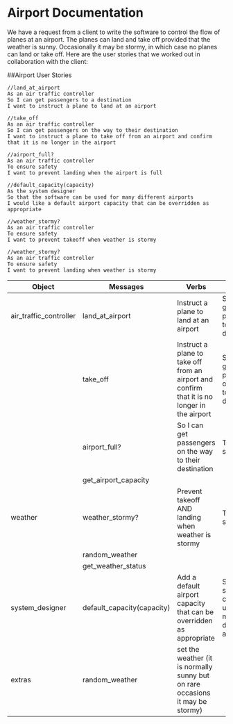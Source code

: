 # Airport Documentation

We have a request from a client to write the software to control the flow of planes at an airport. The planes can land and take off provided that the weather is sunny. Occasionally it may be stormy, in which case no planes can land or take off. Here are the user stories that we worked out in collaboration with the client:

##Airport User Stories

```
//land_at_airport
As an air traffic controller 
So I can get passengers to a destination
I want to instruct a plane to land at an airport

//take_off
As an air traffic controller 
So I can get passengers on the way to their destination
I want to instruct a plane to take off from an airport and confirm that it is no longer in the airport

//airport_full?
As an air traffic controller 
To ensure safety
I want to prevent landing when the airport is full

//default_capacity(capacity)
As the system designer 
So that the software can be used for many different airports
I would like a default airport capacity that can be overridden as appropriate

//weather_stormy?
As an air traffic controller 
To ensure safety
I want to prevent takeoff when weather is stormy

//weather_stormy?
As an air traffic controller
To ensure safety
I want to prevent landing when weather is stormy
```

| Object | Messages | Verbs | Purpose
| --- | --- | --- | --- |
| air_traffic_controller | land_at_airport | Instruct a plane to land at an airport | So I can get passengers to a destination
| | take_off | Instruct a plane to take off from an airport and confirm that it is no longer in the airport | So I can get passengers on the way to their destination
| | airport_full? | So I can get passengers on the way to their destination | To ensure safety
| | get_airport_capacity | | 
| weather | weather_stormy? | Prevent takeoff AND landing when weather is stormy | To ensure safety
| | random_weather | | 
| | get_weather_status | |
| system_designer | default_capacity(capacity) | Add a default airport capacity that can be overridden as appropriate | So that the software can be used for many different airports
| extras | random_weather | set the weather (it is normally sunny but on rare occasions it may be stormy) | 


